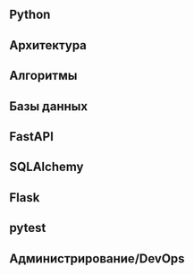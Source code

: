 ## Python

## Архитектура

## Алгоритмы

## Базы данных

## FastAPI

## SQLAlchemy

## Flask

## pytest

## Администрирование/DevOps
